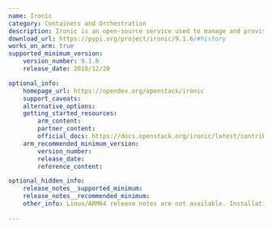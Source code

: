 ```yaml
---
name: Ironic
category: Containers and Orchestration
description: Ironic is an open-source service used to manage and provision Bare Metal servers, allowing users to deploy and control physical hardware.
download_url: https://pypi.org/project/ironic/9.1.6/#history
works_on_arm: true
supported_minimum_version:
    version_number: 9.1.6
    release_date: 2018/12/20

optional_info:
    homepage_url: https://opendev.org/openstack/ironic
    support_caveats:
    alternative_options:
    getting_started_resources:
        arm_content: 
        partner_content:
        official_docs: https://docs.openstack.org/ironic/latest/contributor/arm-devstack-guide.html
    arm_recommended_minimum_version:
        version_number:
        release_date:
        reference_content:

optional_hidden_info:
    release_notes__supported_minimum:
    release_notes__recommended_minimum: 
    other_info: Linux/ARM64 release notes are not available. Installation is verified using "pip3 install ironic".
    
---
```

